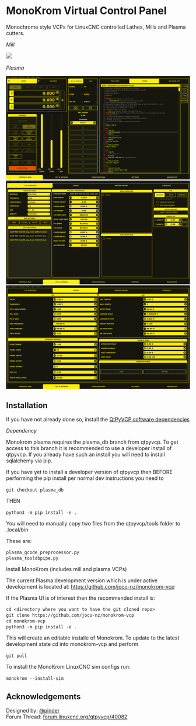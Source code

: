 # MonoKrom Virtual Control Panel

Monochrome style VCPs for LinuxCNC controlled Lathes, Mills and Plasma cutters.

*Mill*

![](docs/images/Web19201.png)


*Plasma*

![](docs/images/plasma/main.png)
![](docs/images/plasma/cut_material.png)
![](docs/images/plasma/cut_material_config.png)



## Installation


If you have not already done so, install the [QtPyVCP software dependencies](http://www.qtpyvcp.com/install/prerequisites.html#software-dependencies)

*Dependency*

Monokrom plasma requires the plasma_db branch from qtpyvcp.  To get access to this branch it is recommended to use a developer install of qtpyvcp. If you already have such an install you will need to install sqlalchemy via pip.

If you have yet to install a developer version of qtpyvcp then BEFORE performing the pip install per normal dev instructions you need to

`git checkout plasma_db`

THEN

`python3 -m pip install -e .`

You will need to manually copy two files from the qtpyvcp/tools folder to .local/bin

These are:
```
plasma_gcode_preprocessor.py
plasma_tooldbpipe.py
```

Install MonoKrom (includes mill and plasma VCPs)

The current Plasma development version which is under active development is located at:
https://github.com/joco-nz/monokrom-vcp

If the Plasma UI is of interest then the recommended install is:

```
cd <directory where you want to have the git cloned repo>
git clone https://github.com/joco-nz/monokrom-vcp
cd monokrom-vcp
python3 -m pip install -e .
```
This will create an editable installe of Monokrom.  To update to the latest development state cd into monokrom-vcp and perform

`git pull`


To install the MonoKrom LinuxCNC sim configs run:

`monokrom --install-sim`





## Acknowledgements

Designed by: [@pinder](https://forum.linuxcnc.org/cb-profile/pinder)  
Forum Thread: [forum.linuxcnc.org/qtpyvcp/40082](https://forum.linuxcnc.org/qtpyvcp/40082)
